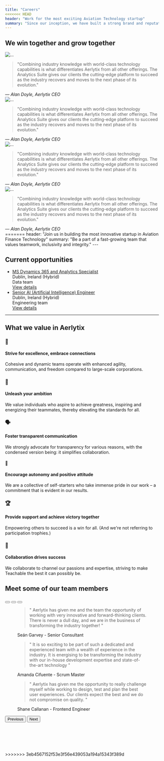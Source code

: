 ```yaml
---
title: "Careers"
<<<<<<< HEAD
header: "Work for the most exciting Aviation Technology startup"
summary: "Since our inception, we have built a strong brand and reputation as one of the fastest-growing aviation finance technology companies in Ireland by hiring the right talent, continuously innovating and enhancing our products and services, and building long term partnerships with our clients."
---
```


<article>
<div class="container">
<h2>We win together and grow together</h2>
</div>

<div class="container-scroller">
  <div class="content">
    <div class="wrap">
        <div class="card mb-3 p-2">
            <div class="row g-0">
                <div class="col-md-3">
                <img src="https://via.placeholder.com/300x380" class="img-fluid rounded-start" alt="...">
                </div>
                <div class="col-md-9">
                <div class="card-body">
                    <blockquote>
                        <p class="display-6">"Combining industry knowledge with world-class technology capabilities is what differentiates Aerlytix from all other offerings. The Analytics Suite gives our clients the cutting-edge platform to succeed as the industry recovers and moves to the next phase of its evolution."</p>
                    </blockquote>
                    <cite>— Alan Doyle, Aerlytix CEO</cite>
                </div>
                </div>
            </div>
        </div>
        <div class="card mb-3 p-2">
            <div class="row g-0">
                <div class="col-md-3">
                <img src="https://via.placeholder.com/300x380" class="img-fluid rounded-start" alt="...">
                </div>
                <div class="col-md-9">
                <div class="card-body">
                    <blockquote>
                        <p class="display-6">"Combining industry knowledge with world-class technology capabilities is what differentiates Aerlytix from all other offerings. The Analytics Suite gives our clients the cutting-edge platform to succeed as the industry recovers and moves to the next phase of its evolution."</p>
                    </blockquote>
                    <cite>— Alan Doyle, Aerlytix CEO</cite>
                </div>
                </div>
            </div>
        </div>
        <div class="card mb-3 p-2">
            <div class="row g-0">
                <div class="col-md-3">
                <img src="https://via.placeholder.com/300x380" class="img-fluid rounded-start" alt="...">
                </div>
                <div class="col-md-9">
                <div class="card-body">
                    <blockquote>
                        <p class="display-6">"Combining industry knowledge with world-class technology capabilities is what differentiates Aerlytix from all other offerings. The Analytics Suite gives our clients the cutting-edge platform to succeed as the industry recovers and moves to the next phase of its evolution."</p>
                    </blockquote>
                    <cite>— Alan Doyle, Aerlytix CEO</cite>
                </div>
                </div>
            </div>
        </div>
        <div class="card mb-3 p-2">
            <div class="row g-0">
                <div class="col-md-3">
                <img src="https://via.placeholder.com/300x380" class="img-fluid rounded-start" alt="...">
                </div>
                <div class="col-md-9">
                <div class="card-body">
                    <blockquote>
                        <p class="display-6">"Combining industry knowledge with world-class technology capabilities is what differentiates Aerlytix from all other offerings. The Analytics Suite gives our clients the cutting-edge platform to succeed as the industry recovers and moves to the next phase of its evolution."</p>
                    </blockquote>
                    <cite>— Alan Doyle, Aerlytix CEO</cite>
                </div>
                </div>
            </div>
        </div>
    </div>
   </div>
</div>

<div class="cointainer"> </div>

</article>
=======
header: "Join us in building the most innovative startup in Aviation Finance Technology"
summary: "Be a part of a fast-growing team that values teamwork, inclusivity and integrity."
---



<!-- <article class="pt-5 pb-5 mb-5">
    <div class="container">
        <div class="col-sm-6 col-lg-8 m-auto">
            <p>Headquartered in Dublin, Ireland, Aerlytix was founded in 2016 to support a leading Aviation Services and Capital Management company.</p>
            <p>In 2020 it was decided to bring the products to an external market, with the lead product being a modular system supporting maintenance forecast, lease analysis, financing, trading and risk. The Analytics Suite became the first multi-layered decision support tool in aviation finance. The Analytics Suite is now used by leading lessors & investors, handling billions in aircraft transactions and leases.</p>
            <p>The current team is assembled from the banking, technology and aviation finance world. Aerlytix strives to provide new and better ways to enable efficient, knowledge-based decisions across the aviation industry. Since August 2020, Aerlytix has delivered technology solutions to leading aviation investment companies in North America, Europe and Asia.</p>
        </div>
    </div>
</article> -->


<!-- <article class="my-5 py-5">
<div class="container">

<h2 class="h1">Core principles of our business</h2>
<div class="row mt-5">
      <div class="col-lg-4">
        <h4 class="fw-bold pb-2">Knowledgeable</h4>
        <p>We know aviation finance. We have built an incredible team with extensive insights into the nuances and complexities of aviation finance, harnessing this knowledge to build and develop powerful and efficient solutions.</p>
      </div>
      <div class="col-lg-4">
        <h4 class="fw-bold pb-2">Transformative</h4>
        <p>We aim to shape decision-making within the industry by providing technology and analytics solutions to transform processes and bring clarity to decision-making.</p>
      </div>
      <div class="col-lg-4">
        <h4 class="fw-bold pb-2">Customer-centric</h4>
        <p>Building specialist technology requires intensive customer engagement. Beyond initial requirements gathering and delivery, we are always listening to client needs and never afraid to evolve as our clients evolve.</p>
      </div>
    </div>
</div>
</article> -->

<!-- <div class="container mt-5">
    <div class="row">
        <div class="col-md-12">
            <img src="/images/team/aerlytix-technology-innovation.png" class="img-fluid" alt="Photo 1">
        </div>  
    </div>
</div> -->



<article class="my-5 py-5">
  <div class="container">
      <div class="w-md-75 w-lg-50 mx-md-auto mb-5 mb-md-9">
        <h2 class="h1">Current opportunities</h2>
        <!-- <p class="display-7">Be a part of a fast-growing team that values teamwork, inclusivity and integrity.</p> -->
      </div>
      <ul class="list-group list-group-lg rounded-6">
        <li class="list-group-item p-4">
          <div class="row align-items-center">
            <div class="col-md-4 mb-2 mb-md-0">
              <a href="/company/careers/ms-dynamics-365-and-analytics-specialist" class="h5">MS Dynamics 365 and Analytics Specialist</a>
            </div>
            <div class="col-sm-5 col-md-4 mb-2 mb-sm-0">
              <span>Dublin, Ireland (Hybrid)</span>
            </div>
            <div class="col-sm-5 col-md-2 mb-2 mb-sm-0">
              <span>Data team</span>
            </div>
            <div class="col-sm-2 text-sm-end">
              <a class="btn btn-primary" href="/company/careers/ms-dynamics-365-and-analytics-specialist">View details <i class="bi-chevron-right small ms-1 small ms-1"></i></a>
            </div>
          </div>
        </li>
        <li class="list-group-item p-4">
          <div class="row align-items-center">
            <div class="col-md-4 mb-2 mb-md-0">
              <a href="/company/careers/senior-ai-engineer" class="h5">Senior AI (Artificial Intelligence) Engineer </a>
            </div>
            <div class="col-sm-5 col-md-4 mb-2 mb-sm-0">
              <span>Dublin, Ireland (Hybrid)</span>
            </div>
            <div class="col-sm-5 col-md-2 mb-2 mb-sm-0">
              <span>Engineering team</span>
            </div>
            <div class="col-sm-2 text-sm-end">
              <a class="btn btn-primary" href="/company/careers/senior-ai-engineer">View details <i class="bi-chevron-right small ms-1 small ms-1"></i></a>
            </div>
          </div>
        </li>
      </ul>
  </div>
</article>

<hr />

<div class="container px-4 py-5" id="icon-grid">
    <h2 class="h1 pb-2 mb-5">What we value in Aerlytix</h2>

   <div class="row align-items-md-stretch mb-4">
    <div class="col-md-4">
        <div class="h-100 p-5 bg-body-tertiary border rounded-3">
            <h3>🚀</h3>
            <h4 class="fw-bold mb-3">Strive for excellence, embrace connections</h5>
            <p>Cohesive and dynamic teams operate with enhanced agility, communication, and freedom compared to large-scale corporations.</p>
        </div>
    </div>
    <div class="col-md-4">
        <div class="h-100 p-5 bg-body-tertiary border rounded-3">
            <h3>💪</h3>
            <h4 class="fw-bold mb-3">Unleash your ambition</h4>
            <p>We value individuals who aspire to achieve greatness, inspiring and energizing their teammates, thereby elevating the standards for all.</p>
        </div>
    </div>
    <div class="col-md-4">
        <div class="h-100 p-5 bg-body-tertiary border rounded-3">
            <h3>🗣️</h3>
            <h4 class="fw-bold mb-3">Foster transparent communication</h4>
            <p>We strongly advocate for transparency for various reasons, with the condensed version being: it simplifies collaboration.</p>
        </div>
    </div>
</div>
<div class="row align-items-md-stretch">
    <div class="col-md-4">
        <div class="h-100 p-5 bg-body-tertiary border rounded-3">
            <h4>🌱</h4>
            <h4 class="fw-bold mb-3">Encourage autonomy and positive attitude</h4>
            <p>We are a collective of self-starters who take immense pride in our work – a commitment that is evident in our results.</p>
        </div>
    </div>
    <div class="col-md-4">
        <div class="h-100 p-5 bg-body-tertiary border rounded-3">
            <h3>🏆</h3>
            <h4 class="fw-bold mb-3">Provide support and achieve victory together</h4>
            <p>Empowering others to succeed is a win for all. (And we're not referring to participation trophies.)</p>
        </div>
    </div>
    <div class="col-md-4">
        <div class="h-100 p-5 bg-body-tertiary border rounded-3">
            <h3>🤝</h3>
            <h4 class="fw-bold mb-3">Collaboration drives success</h4>
            <p>We collaborate to channel our passions and expertise, striving to make Teachable the best it can possibly be.</p>
        </div>
    </div>
</div>


  </div>



  <article class="team__quotes my-5 py-5 bg-light">
<div class="container" style="padding-bottom:6rem">
<div class="intro pb-5 pt-5 col-8">
    <h2 class="h1">Meet some of our team members</h2>
</div>
<div id="carouselExampleDark" class="carousel carousel-team carousel-dark slide mt-5" data-bs-ride="carousel">
  <div class="carousel-indicators">
    <button type="button" data-bs-target="#carouselExampleDark" data-bs-slide-to="0" class="active" aria-current="true" aria-label="Slide 1"></button>
    <button type="button" data-bs-target="#carouselExampleDark" data-bs-slide-to="1" aria-label="Slide 2"></button>
    <button type="button" data-bs-target="#carouselExampleDark" data-bs-slide-to="2" aria-label="Slide 3"></button>
  </div>
  <div class="carousel-inner">
    <div class="carousel-item active" data-bs-interval="10000">
      <div class="row align-items-md-center">
        <div class="col-md-12">
          <!-- Blockquote -->
          <figure class="pe-md-7">
            <blockquote class="display-6">" Aerlytix has given me and the team the opportunity of working with very innovative and forward-thinking clients. There is never a dull day, and we are in the business of transforming the industry together! "</blockquote>
            <figcaption class="blockquote-footer">
              <div class="d-flex align-items-center">
                <div class="flex-grow-1 ms-3 ms-md-0">
                  Seán Garvey
                  <span class="blockquote-footer-source"> - Senior Consultant</span>
                </div>
              </div>
            </figcaption>
          </figure>
        </div>
      </div> <!-- end of row  -->
    </div>
    <div class="carousel-item" data-bs-interval="2000">
      <div class="row align-items-md-center">
        <div class="col-md-12">
          <!-- Blockquote -->
          <figure class="pe-md-7">
            <blockquote class="display-6">" It is so exciting to be part of such a dedicated and experienced team with a wealth of experience in the industry. It is energising to be transforming the industry with our in-house development expertise and state-of-the-art technology "</blockquote>
            <figcaption class="blockquote-footer">
              <div class="d-flex align-items-center">
                <div class="flex-grow-1 ms-3 ms-md-0">
                  Amanda Cifuente
                  <span class="blockquote-footer-source"> - Scrum Master</span>
                </div>
              </div>
            </figcaption>
          </figure>
        </div>
      </div> <!-- end of row  -->
    </div>
    <div class="carousel-item">
      <div class="row align-items-md-center">
        <div class="col-md-12">
        <figure class="pe-md-7">
            <blockquote class="display-6">" Aerlytix has given me the opportunity to really challenge myself while working to design, test and plan the best user experiences. Our clients expect the best and we do not compromise on quality. "</blockquote>
            <figcaption class="blockquote-footer">
              <div class="d-flex align-items-center">
                <div class="flex-grow-1 ms-3 ms-md-0">
                  Shane Callanan
                  <span class="blockquote-footer-source"> - Frontend Engineer</span>
                </div>
              </div>
            </figcaption>
          </figure>
        </div>
      </div> <!-- end of row  -->
    </div>
  </div>
  <button class="carousel-control-prev" type="button" data-bs-target="#carouselExampleDark" data-bs-slide="prev">
    <span class="carousel-control-prev-icon" aria-hidden="true"></span>
    <span class="visually-hidden">Previous</span>
  </button>
  <button class="carousel-control-next" type="button" data-bs-target="#carouselExampleDark" data-bs-slide="next">
    <span class="carousel-control-next-icon" aria-hidden="true"></span>
    <span class="visually-hidden">Next</span>
  </button>
</div>

</div>
</article>
>>>>>>> 3eb4567152f53e3f56e439053a194a15343f389d
